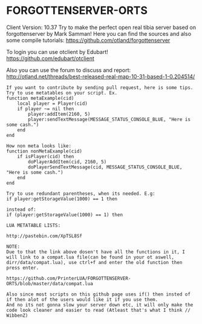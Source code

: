 FORGOTTENSERVER-ORTS
====================
Client Version: 10.37
Try to make the perfect open real tibia server based on forgottenserver by Mark Samman!
Here you can find the sources and also some compile tutorials: https://github.com/otland/forgottenserver

To login you can use otclient by Edubart!
https://github.com/edubart/otclient

Also you can use the forum to discuss and report:
http://otland.net/threads/best-released-real-map-10-31-based-1-0.204514/

```
If you want to contribute by sending pull request, here is some tips.
Try to use metatables on your script. Ex.
function metaExample(cid)
	local player = Player(cid)
	if player ~= nil then
		player:addItem(2160, 5)
		player:sendTextMessage(MESSAGE_STATUS_CONSOLE_BLUE, "Here is some cash.")
	end
end

How non meta looks like:
function nonMetaExample(cid)
	if isPlayer(cid) then
		doPlayerAddItem(cid, 2160, 5)
		doPlayerSendTextMessage(cid, MESSAGE_STATUS_CONSOLE_BLUE, "Here is some cash.")
	end
end

Try to use redundant parentheses, when its needed. E.g:
if player:getStorageValue(1000) == 1 then

instead of:
if (player:getStorageValue(1000) == 1) then

LUA METATABLE LISTS:

http://pastebin.com/XpTSL8Sf

NOTE: 
Due to that the link above dosen't have all the functions in it, I will link to a compat.lua file(can be found in your ot aswell, dirr/data/compat.lua), use ctrl+f and enter the old function then press enter. 

https://github.com/PrinterLUA/FORGOTTENSERVER-ORTS/blob/master/data/compat.lua

Also since most scripts on this github page uses if() then insted of if then alot of the users would like it if you use them. 
And no its not gonna slow your server down etc, it will only make the code look cleaner and easier to read (Atleast that's what I think // WibbenZ)

